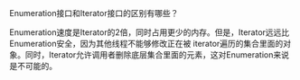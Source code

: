 Enumeration接口和Iterator接口的区别有哪些？

Enumeration速度是Iterator的2倍，同时占用更少的内存。但是，Iterator远远比Enumeration安全，因为其他线程不能够修改正在被
iterator遍历的集合里面的对象。同时，Iterator允许调用者删除底层集合里面的元素，这对Enumeration来说是不可能的。
